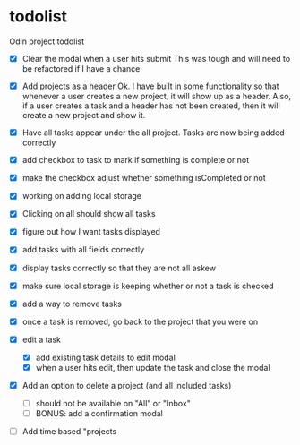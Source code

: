 # todolist
Odin project todolist

- [x] Clear the modal when a user hits submit
This was tough and will need to be refactored if I have a chance
- [x] Add projects as a header
Ok. I have built in some functionality so that whenever a user creates a new project, it will show up as a header.  Also, if a user creates a task and a header has not been created, then it will create a new project and show it.
- [x] Have all tasks appear under the all project.
Tasks are now being added correctly
- [x] add checkbox to task to mark if something is complete or not
- [x] make the checkbox adjust whether something isCompleted or not
- [x] working on adding local storage
- [x] Clicking on all should show all tasks
- [x] figure out how I want tasks displayed
- [x] add tasks with all fields correctly
- [x] display tasks correctly so that they are not all askew
- [x] make sure local storage is keeping whether or not a task is checked
- [x] add a way to remove tasks
- [x] once a task is removed, go back to the project that you were on
- [x] edit a task
    - [x] add existing task details to edit modal
    - [x] when a user hits edit, then update the task and close the modal 
- [x] Add an option to delete a project (and all included tasks)
    - [ ] should not be available on "All" or "Inbox"
    - [ ] BONUS: add a confirmation modal
- [ ] Add time based "projects


